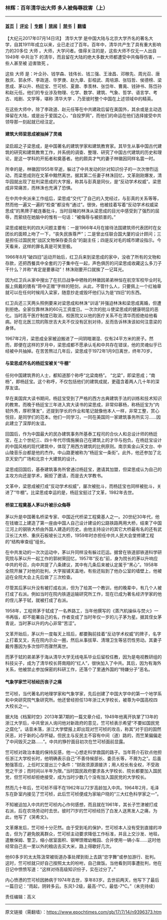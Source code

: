 ### 林辉：百年清华出大师 多人被侮辱戕害（上）

---

#### [首页](../../../..?n9396373) &nbsp;|&nbsp; [评论](../../../../../epoch-comment?n9396373) &nbsp;|&nbsp; [专题](../../../../../epoch-special?n9396373) &nbsp;|&nbsp; [禁闻](../../../../../epoch-news?n9396373) &nbsp;|&nbsp; [禁书](../../../../../books?n9396373) &nbsp;|&nbsp; [翻墙](https://github.com/gfw-breaker/nogfw/blob/master/README.md?n9396373)


<div class="post_content" id="artbody" itemprop="articleBody">
 <!-- article content begin -->
 <p>
  【大纪元2017年07月14日讯】
  <ok href="https://www.epochtimes.com/gb/tag/%E6%B8%85%E5%8D%8E%E5%A4%A7%E5%AD%A6.html">
   清华大学
  </ok>
  是中国大陆与北京大学齐名的著名大学，自其1911年成立以来，业已走过了百年。百年中，清华共产生了具有重大影响力的20多位
  <ok href="https://www.epochtimes.com/gb/tag/%E5%A4%A7%E5%B8%88.html">
   大师
  </ok>
  。大师，大学问者。值得关注的是，这些大师不仅无一人出自1949年
  <ok href="https://www.epochtimes.com/gb/tag/%E4%B8%AD%E5%85%B1%E6%B2%BB%E4%B8%8B.html">
   中共治下
  </ok>
  的清华，而且留在大陆的绝大多数大师都遭受中共侮辱伤害，一些人甚至被
  <ok href="https://www.epochtimes.com/gb/tag/%E8%BF%AB%E5%AE%B3%E8%87%B4%E6%AD%BB.html">
   迫害致死
  </ok>
  。
 </p>
 <p>
  这些
  <ok href="https://www.epochtimes.com/gb/tag/%E5%A4%A7%E5%B8%88.html">
   大师
  </ok>
  是：叶企孙、钱学森、钱伟长、钱三强、王淦昌、邓稼先、周光召、唐敖庆、郭永怀、李政道、华罗庚、赵九章、彭桓武、周培源、张钰哲、侯德榜、梁思成、茅以升、杨廷宝、竺可桢、夏鼐、季羡林、张岱年、曹禺、钱钟书、陈岱孙和赵元任。他们的专业涉及物理、化学、数学、建筑、气象、哲学、语言学、考古、戏剧、文学等，堪称
  <ok href="https://www.epochtimes.com/gb/tag/%E6%B8%85%E5%8D%8E%E5%A4%A7%E5%AD%A6.html">
   清华大学
  </ok>
  、乃至彼时整个中国在上述领域中的精英。
 </p>
 <p>
  在这些大师中，除了李政道、赵元任等在中共建政后留在美国外，其余或是主动选择留在大陆，或是出于爱国之心，“自投罗网”，而他们的命运在他们选择接受中共领导那一刻起就已经注定。
 </p>
 <h4>
  建筑大师梁思成被抽掉了灵魂
 </h4>
 <p>
  梁启超之子梁思成，是中国著名的建筑学家和建筑教育家。其毕生从事中国古代建筑的研究和建筑教育工作，并系统的调查、整理、研究了中国古代建筑的历史和理论，是这一学科的开拓者和奠基者。他的颇具才气的妻子林徽因同样名震一时。
 </p>
 <p>
  所幸的是，林徽因1955年早逝，躲过了中共发动的针对知识份子的一次次惨烈运动，而梁思成则在文革中黯然离世。据其第二任妻子林洙回忆，文革刚刚爆发，清华园就出现了批判梁思成的大字报，称其与彭真是同伙，是“反动学术权威”。梁思成非常痛苦，而林洙也充满了恐惧。
 </p>
 <p>
  在中共中央派来工作组后，梁思成“交代”了自己的入党经过，与彭真的关系等等，然而他一遍又一遍的“检查”都没有“通过”。很快，他被挂着写着“反动学术权威梁思成”的黑牌子被连番批斗，当时目睹的林洙从梁思成的目光中感受到了强烈的屈辱，而萦绕在她脑中的惟有一句话：“被侮辱与被损害的。”
 </p>
 <p>
  梁思成被批判的四大问题主要有：一是1966年4月在接待法国建筑师代表团时在女团长的面颊上吻了一下，“丧失民族尊严”；二是曾出任联合国大厦的设计顾问；三是担任过国民党“战区文物保存委员会”的副主任；四是反对毛的城市建设指示。今天看来，这样的罪名真是可笑至极。
 </p>
 <p>
  1966年8月“破四旧”运动开始后，红卫兵来到梁思成的家中，没收了所有的文物和存款，还把西餐具中全套的刀子集中在一起，声色俱厉的问梁思成收藏这么多刀子干什么？并称“肯定是要暴动”！林洙刚要开口就挨了一记耳光。
 </p>
 <p>
  因为红卫兵从家中搜出了在抗日战争中牺牲的林徽因弟弟林恒在航空军校毕业时礼服上佩戴的镌有“蒋中正赠”字样的短剑，从此，不管什么人，只要佩上一个红袖章就可以在任何时候闯入梁家，随意抄走或毁坏他们认为是“四旧”的东西。
 </p>
 <p>
  红卫兵还三天两头照例要来对梁思成和林洙“训话”并强迫林洙和梁思成离婚，但遭到拒绝。全家仅靠林洙的60元工资度日。一次次的批斗使梁思成的健康明显的恶化。当时高干医疗制度已取消，校医院又以他的医疗关系不在清华而拒绝给他看病。好在北医三院的陈世吉大夫不仅没有区别对待，反而告诉林洙该如何注意梁的身体。
 </p>
 <p>
  1967年2月，梁思成全家被迫搬进了一间阴暗潮湿、仅有24平方米的房子。然而，即便在这样的岁月中，梁思成都不愿承认毛和中共存在错误，他的灵魂似乎已经被中共抽掉。在苦苦熬过几年后，梁思成于1972年1月9日离世，终年70岁。
 </p>
 <h4>
  与梁思成齐名的杨廷宝被关“牛棚”
 </h4>
 <p>
  任何中国建筑界的人士，都知道那个称呼“北梁南杨”。 “北梁”，即梁思成；“南杨”，即杨廷宝。这个称呼，不仅包括他们的建筑成就，更蕴含着两人几十年的深厚友谊。
 </p>
 <p>
  早在美国宾大读书期间，杨廷宝受到了严格的西方古典建筑手法的训练和技术知识的教育。而晚于杨廷宝三年进入宾大读书的梁思成，非常仰慕杨，称杨廷宝为“内韧外秀，厚积薄发”，还提到学长的作业和笔记就像他本人一样，非常工整，赏心悦目，是同学们的范本。他们一同学习，一同在美国同一家建筑事务所实习……因此建立了深厚的友谊。
 </p>
 <p>
  回国后，作为中国最大的民办建筑事务所基泰工程司的合伙人和总设计师的杨廷宝，在上个世纪三、四十年代尽情施展自己在建筑上的才华与抱负。在杨廷宝设计的中国风格的现代建筑中，体现了用西方建筑的比例原则。南京紫金山天文台、中山陵音乐台都是他的杰作。中山路更被称为“杨廷宝一条街”。此外，他还参加了北京天安门广场和北京十大建筑的设计。
 </p>
 <p>
  梁思成回国后，基泰建筑事务所曾通过杨廷宝，邀请其加盟，但梁思成认为自己的主攻方向还是学术，婉拒了邀请，而是去大学教书。
 </p>
 <p>
  文革中，梁思成被打成“反动学术权威”，屡次被批斗，而杨廷宝也同样被批斗，关进了“牛棚”。比梁思成幸运的是，杨廷宝挺过了文革，1982年去世。
 </p>
 <h4>
  桥梁工程奠基人茅以升被示众侮辱
 </h4>
 <p>
  茅以升是中国著名桥梁专家、中国近代桥梁工程奠基人之一。20世纪30年代，他在钱塘江上建造了第一座由中国人自己设计建设的公路铁路两用大桥，结束了中国江河上的钢铁大桥由外国人建造的历史。由他主持设计的其它大桥最有名的还有武汉长江大桥、重庆石板坡长江大桥，1959年时亦担任中共人民大会堂修建工程的“结构审查组”组长。
 </p>
 <p>
  在中共发动的一次次运动中，茅以升同样没有躲过厄运。据曾在铁道部铁道科学研究院与茅以升一起工作的郭树荣回忆，1957年“反右”前，身为院长的茅以升响应中共的号召，向中共提了八条建议，其中有几条后来被认定属于“黑心”。1958年全院开展了对他的批判，大字报铺天盖地，有些还贴到了他办公室的墙壁上，他被迫在全院大会上先后做了三次检查。
 </p>
 <p>
  尽管其后茅以升没有被打成右派，但为了给其一个教训，他的晚辈中，有几个人被打成了右派。例如当时在院内铁道运输研究所工作，现在已成为著名经济学家的他的侄儿茅于轼，就被打成了右派。
 </p>
 <p>
  1958年，工程师茅于轼成了一名养路工，当年他撰写的《蒸汽机操纵与焚火》一书再版，却不能署自己的名，作者变成了当时年仅一岁的儿子茅为星。据其侄女茅青说，当时茅以升的内心非常“苦涩”。
 </p>
 <p>
  文革开始后，茅以升一度每天上班后，都要胸前挂着“反动学术权威”的牌子，名字上打着叉叉，先在院内示众一圈，然后从事拔草、清理卫生等惩罚性劳动。其妻子戴传蕙因为多次惊吓而骤然离世。
 </p>
 <p>
  而茅于轼的弟弟茅于海从清华大学无线电系毕业后留校任教，因为是电视教研组的科技尖子，成为了清华校长蒋南翔的“红人”，很快加入了中共。其后，因为有海外关系，他被禁止参加保密的科研工作，还落个了里通外国的“特嫌分子”恶名。
 </p>
 <h4>
  气象学家竺可桢经历丧子之痛
 </h4>
 <p>
  竺可桢，当代著名的地理学家和气象学家，先后创建了中国大学中的第一个地学系和中央研究院气象研究所。他还曾经担任13年浙江大学校长，被尊为中国高校四大校长之一。
 </p>
 <p>
  据大陆《档案时空》2013年第7期的一篇文章介绍，1949年他离开执掌了13年的浙江大学后，中共曾派人询问他对新政府的意见，竺可桢表示希望“不要如国民党之腐化”。话音未落，浙江大学壁报上即出现对竺可桢的攻击，称其“对于旧的固然厌恶，对于新的心存怀疑。但民主与反民主不容有中间（道）路的，而竺某偏偏走了中间毁灭之路……”。中共的狰狞面目初次在竺可桢面前显露。
 </p>
 <p>
  竺可桢对政治本能的保持反感，他一心想走科学救国的路子。当年蒋介石钦点他担任浙江大学校长时，他明确表示自己“不善侍候部长、委员长等，不屑为之”。后虽勉强答应，上任时又提出三个条件：“财政须源源接济；用人校长有全权，不受政党之干涉；而时间以半年为限。”当时国民政府要求各大学校长、院长都要加入国民党，但竺可桢却拒绝接受，成为当时少数几个没有加入国民党的大学校长。
 </p>
 <p>
  然而几十年后，竺可桢不得不在1962年以72岁高龄加入中共。1964年2月，毛泽东在卧室内接见了竺可桢，此后竺可桢便成为家喻户晓的“三大红色科学家之一”。
 </p>
 <p>
  不知被迫加入中共的竺可桢内心作何感想，而且就在1961年，其长子竺津被打成右派，后在农场劳动时去世。彼时71岁的竺可桢经历了白发人送黑发人之痛，为此，他写了《哭希文》。
 </p>
 <p>
  文革爆发后，竺可桢十分茫然。由于受到毛的保护，竺可桢本人没有受到直接的冲击，但为了避免脱离群众，竺可桢主动要求降低工作标准，并且上交沙发、地毯，遣散保姆、警卫，缩小居室面积、钢琴馈赠幼稚园、合并使用一辆小车……这时他经常自己去一里以外的粮店去买大米，路上得歇好几次。
 </p>
 <p>
  他60多岁的太太陈汲常被街道办事处撵到街上去跳“忠字舞”或参加游行、批判。这时，竺可桢就只好自己按照太太的吩咐，自己做饭。当他看到同事遭批判，他在日记中愤愤写道：“这样对待高级知识份子，实在过分了。”
 </p>
 <p>
  内心愤懑的竺可桢因肺病于1974年去世，享年83岁。去世前两天，他写下了最后一篇日记：“雨起，阴转多云。东风1-2级，最高-1℃，最低-7℃。”（未完待续）
 </p>
 <p>
  责任编辑：高义
 </p>
 <!-- article content end -->
 <div id="below_article_ad">
 </div>
</div>


---

原文链接（需翻墙）：https://www.epochtimes.com/gb/17/7/14/n9396373.htm